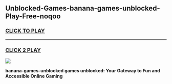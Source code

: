 
## Unblocked-Games-banana-games-unblocked-Play-Free-noqoo
<h3>
<a href="https://premium76.site?title=banana-games-unblocked&ref=23A">CLICK TO PLAY</a></h3>
<hr>

<h3>
<a href="https://premium76.site?title=banana-games-unblocked&ref=23A">CLICK 2 PLAY</a>
  
</h3>

<a href="https://premium76.site?title=banana-games-unblocked&ref=23A"><img src="https://clearcache.store/games.png"></a>


**banana-games-unblocked games unblocked: Your Gateway to Fun and Accessible Online Gaming**
